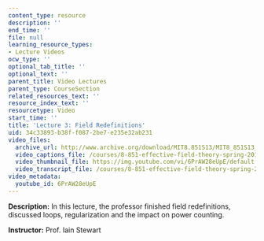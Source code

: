 ```yaml
---
content_type: resource
description: ''
end_time: ''
file: null
learning_resource_types:
- Lecture Videos
ocw_type: ''
optional_tab_title: ''
optional_text: ''
parent_title: Video Lectures
parent_type: CourseSection
related_resources_text: ''
resource_index_text: ''
resourcetype: Video
start_time: ''
title: 'Lecture 3: Field Redefinitions'
uid: 34c33893-b38f-f087-2be7-e235e32ab231
video_files:
  archive_url: http://www.archive.org/download/MIT8.851S13/MIT8_851S13_lec03_300k.mp4
  video_captions_file: /courses/8-851-effective-field-theory-spring-2013/4729fb54c7955deb865f77113b9fee67_6PrAW28eUpE.vtt
  video_thumbnail_file: https://img.youtube.com/vi/6PrAW28eUpE/default.jpg
  video_transcript_file: /courses/8-851-effective-field-theory-spring-2013/d45c8a17c0dfc8b37bb0723a00da1b6b_6PrAW28eUpE.pdf
video_metadata:
  youtube_id: 6PrAW28eUpE
---
```


**Description:** In this lecture, the professor finished field redefinitions, discussed loops, regularization and the impact on power counting.

**Instructor:** Prof. Iain Stewart



